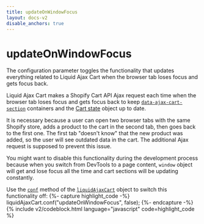 ```yaml
---
title: updateOnWindowFocus
layout: docs-v2
disable_anchors: true
---
```


# updateOnWindowFocus

<p class="lead" markdown="1">
  The configuration parameter toggles the functionality that updates everything related to Liquid Ajax Cart when the browser tab loses focus and gets focus back.
</p>

Liquid Ajax Cart makes a Shopify Cart API Ajax request each time when the browser tab loses focus and gets focus back 
to keep [`data-ajax-cart-section`](/v2/docs/data-ajax-cart-section/) containers and the [Cart state](/v2/docs/cart-state/) object up to date.

It is necessary because a user can open two browser tabs with the same Shopify store, adds a product to the cart in the second tab, 
then goes back to the first one. The first tab "doesn't know" that the new product was added, so the user will see outdated data in the cart.
The additional Ajax request is supposed to prevent this issue.

You might want to disable this functionality during the development process because when you switch from DevTools to a page content, 
`window` object will get and lose focus all the time and cart sections will be updating constantly. 

Use the [`conf`](v2/docs/liquid-ajax-cart-conf) method of the [`liquidAjaxCart`](v2/docs/liquid-ajax-cart) object 
to switch this functionality off:
{%- capture highlight_code -%}
liquidAjaxCart.conf("updateOnWindowFocus", false);
{%- endcapture -%}
{% include v2/codeblock.html language="javascript" code=highlight_code %}
